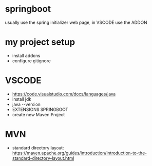 # springboot
usually use the spring initializer web page, in VSCODE use the ADDON

# my project setup
- install addons
- configure gitignore


# VSCODE
- https://code.visualstudio.com/docs/languages/java
- install jdk
- java --version
- EXTENSIONS SPRINGBOOT
- create new Maven Project

# MVN
- standard directory layout: https://maven.apache.org/guides/introduction/introduction-to-the-standard-directory-layout.html